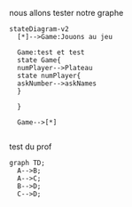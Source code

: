 nous allons tester notre graphe
```mermaid
stateDiagram-v2
  [*]-->Game:Jouons au jeu
  
  Game:test et test
  state Game{
  numPlayer-->Plateau
  state numPlayer{
  askNumber-->askNames
  }
  
  }
  
  Game-->[*]


```

test du prof
```mermaid
graph TD;
  A-->B;
  A-->C;
  B-->D;
  C-->D;
```

